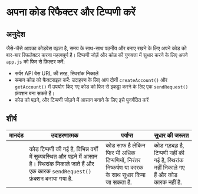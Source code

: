 # अपना कोड रिफैक्टर और टिप्पणी करें

## अनुदेश

जैसे-जैसे आपका कोडबेस बढ़ता है, समय के साथ-साथ पठनीय और बनाए रखने के लिए अपने कोड को बार-बार रिफलेक्टर करना महत्वपूर्ण है। टिप्पणी जोड़ें और कोड की गुणवत्ता में सुधार करने के लिए अपने `app.js` को फिर से फ़िल्टर करें:

- सर्वर API बेस URL की तरह, स्थिरांक निकालें
- समान कोड को फैक्टराइज़ करें: उदाहरण के लिए आप दोनों `createAccount()` और `getAccount()` में उपयोग किए गए कोड को फिर से इकट्ठा करने के लिए एक `sendRequest()` फ़ंक्शन बना सकते हैं।
- कोड को पढ़ने, और टिप्पणी जोड़ने में आसान बनाने के लिए इसे पुनर्गठित करें

## शीर्ष

| मानदंड | उदाहरणात्मक                                                                                                                                          | पर्याप्त                                                                                        | सुधार की जरूरत                                                                         |
| ------ | ---------------------------------------------------------------------------------------------------------------------------------------------------- | ----------------------------------------------------------------------------------------------- | -------------------------------------------------------------------------------------- |
|        | कोड टिप्पणी की गई है, विभिन्न वर्गों में सुव्यवस्थित और पढ़ने में आसान है। स्थिरांक निकाले जाते हैं और एक कारक `sendRequest()` फ़ंक्शन बनाया गया है. | कोड साफ है लेकिन फिर भी अधिक टिप्पणियों, निरंतर निष्कर्षण या कारक के साथ सुधार किया जा सकता है. | कोड गड़बड़ है, टिप्पणी नहीं की गई है, स्थिरांक नहीं निकाले गए हैं और कोड कारक नहीं है. |

